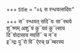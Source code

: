 +++
title = "०६ स रन्धयत्सदिवः"

+++
स᳓ रन्धयत् सदि᳓वः सा᳓रथये  
शु᳓ष्णम् अशु᳓षं कु᳓यवं कु᳓त्साय  
दि᳓वोदासाय नवतिं᳓ च न᳓व  
इ᳓न्द्रः पु᳓रो वि᳓ ऐरच् छ᳓म्बरस्य
